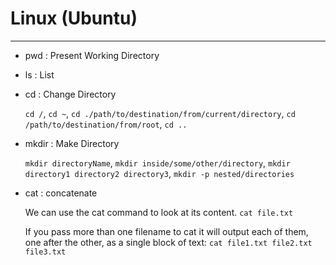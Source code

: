 # Linux (Ubuntu)
---

* pwd : Present Working Directory
 
* ls : List

* cd : Change Directory

  `cd /`, `cd ~`, `cd ./path/to/destination/from/current/directory`, `cd /path/to/destination/from/root`, `cd ..`

* mkdir : Make Directory

  `mkdir directoryName`, `mkdir inside/some/other/directory`, `mkdir directory1 directory2 directory3`, `mkdir -p nested/directories`
  
* cat : concatenate

  We can use the cat command to look at its content. 
  `cat file.txt` 
  
  If you pass more than one filename to cat it will output each of them, one after the other, as a single block of text:
  `cat file1.txt file2.txt file3.txt`

